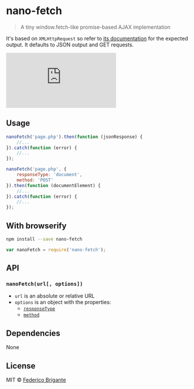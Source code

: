 # nano-fetch 

> A tiny window.fetch-like promise-based AJAX implementation

It's based on `XMLHttpRequest` so refer to [its documentation](https://developer.mozilla.org/en-US/docs/Web/API/XMLHttpRequest) for the expected output. It defaults to JSON output and GET requests.

[![gzipped size](https://badges.herokuapp.com/size/github/bfred-it/nano-fetch/master/dist/nano-fetch.browser.js?gzip=true&label=gzipped%20size)](#readme)

## Usage

```js
nanoFetch('page.php').then(function (jsonResponse) {
	//...
}).catch(function (error) {
	//...
});
```

```js
nanoFetch('page.php', {
	responseType: 'document',
	method: 'POST'
}).then(function (documentElement) {
	//...
}).catch(function (error) {
	//...
});
```

## With browserify

```sh
npm install --save nano-fetch
```

```js
var nanoFetch = require('nano-fetch');
```

## API

### `nanoFetch(url[, options])`

- `url` is an absolute or relative URL
- `options` is an object with the properties:
  - [`responseType`](https://developer.mozilla.org/en-US/docs/Web/API/XMLHttpRequest/responseType)
  - [`method`](https://developer.mozilla.org/en-US/docs/Web/API/XMLHttpRequest#Parameters)

## Dependencies

None

## License

MIT © [Federico Brigante](http://twitter.com/bfred_it)
